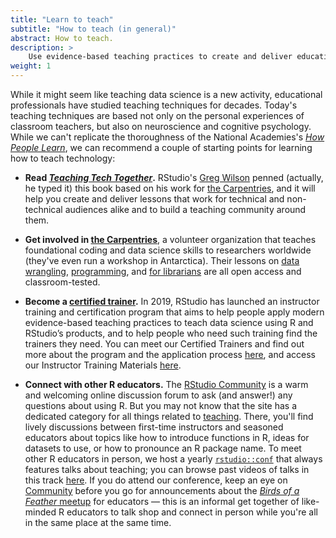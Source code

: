```yaml
---
title: "Learn to teach"
subtitle: "How to teach (in general)"
abstract: How to teach.
description: >
    Use evidence-based teaching practices to create and deliver educational content that works.
weight: 1
---
```


While it might seem like teaching data science is a new activity, educational professionals have studied teaching techniques for decades. Today's teaching techniques are based not only on the personal experiences of classroom teachers, but also on neuroscience and cognitive psychology. While we can't replicate the thoroughness of the National Academies's [_How People Learn_](https://www.amazon.com/How-People-Learn-II-Learners/dp/0309459648/), we can recommend a couple of starting points for learning how to teach technology:

- **Read [_Teaching Tech Together_](http://teachtogether.tech).** RStudio's [Greg Wilson](authors/greg) penned (actually, he typed it) this book based on his work for [the Carpentries](http://carpentries.org), and it will help you create and deliver lessons that work for technical and non-technical audiences alike and to build a teaching community around them.

- **Get involved in [the Carpentries](http://carpentries.org)**, a volunteer organization that teaches foundational coding and data science skills to researchers worldwide (they've even run a workshop in Antarctica). Their lessons on [data wrangling](https://datacarpentry.org/lessons/), [programming](https://software-carpentry.org/lessons/), and [for librarians](https://librarycarpentry.org/lessons/) are all open access and classroom-tested.

- **Become a [certified trainer](https://rstd.io/trainers).** In 2019, RStudio has launched an instructor training and certification program that aims to help people apply modern evidence-based teaching practices to teach data science using R and RStudio’s products, and to help people who need such training find the trainers they need. You can meet our Certified Trainers and find out more about the program and the application process [here](https://rstd.io/trainers), and access our Instructor Training Materials [here](https://drive.google.com/drive/folders/13ohFt3D0EJ5PDbMaWTxnHH-hwA7G0IvY).

- **Connect with other R educators.** The [RStudio Community](https://community.rstudio.com/) is a warm and welcoming online discussion forum to ask (and answer!) any questions about using R. But you may not know that the site has a dedicated category for all things related to [teaching](https://community.rstudio.com/c/teaching). There, you'll find lively discussions between first-time instructors and seasoned educators about topics like how to introduce functions in R, ideas for datasets to use, or how to pronounce an R package name. To meet other R educators in person, we host a yearly [`rstudio::conf`](https://rstd.io/conf) that always features talks about teaching; you can browse past videos of talks in this track [here](https://resources.rstudio.com/teaching). If you do attend our conference, keep an eye on [Community](https://community.rstudio.com/) before you go for announcements about the [_Birds of a Feather_ meetup](https://community.rstudio.com/tags/c/rstudio-conf/bof) for educators &mdash; this is an informal get together of like-minded R educators to talk shop and connect in person while you're all in the same place at the same time.
